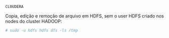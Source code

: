 ``
CLOUDERA
``

Copia, edição e remoção de arquivo em HDFS, sem o user HDFS criado nos nodes do cluster HADOOP:

```sh
# sudo -u hdfs hdfs dfs -ls /tmp
```
